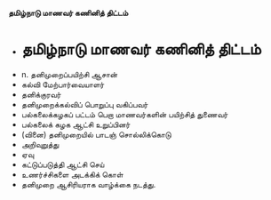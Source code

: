 **தமிழ்நாடு மாணவர் கணினித் திட்டம்**
- # தமிழ்நாடு மாணவர் கணினித் திட்டம்
- n. தனிமுறைப்பயிற்சி ஆசான்
- கல்வி மேற்பார்வையாளர்
- தனிக்குரவர்
- தனிமுறைக்கல்விப் பொறுப்பு வகிப்பவர்
- பல்கலைக்கழகப் பட்டம் பெறா மாணவர்களின் பயிற்சித் துணைவர்
- பல்கலைக் கழக ஆட்சி உறுப்பினர்
- (வினை) தனிமுறையில் பாடஞ் சொல்லிக்கொடு
- அறிவுறுத்து
- ஏவு
- கட்டுப்படுத்தி ஆட்சி செய்
- உணர்ச்சிகளை அடக்கிக் கொள்
- தனிமுறை ஆசிரியராக வாழ்க்கை நடத்து.

